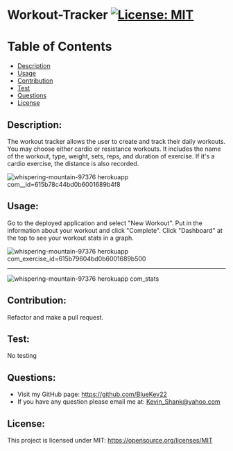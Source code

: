 
# Workout-Tracker [![License: MIT](https://img.shields.io/badge/License-MIT-yellow.svg)](https://opensource.org/licenses/MIT)
  
# Table of Contents
  
- [Description](#description)
- [Usage](#usage)
- [Contribution](#contribution)
- [Test](#test)
- [Questions](#questions)
- [License](#license)
  
## Description:
The workout tracker allows the user to create and track their daily workouts. You may choose either cardio or resistance workouts. It includes the name of the workout, type, weight, sets, reps, and duration of exercise. If it's a cardio exercise, the distance is also recorded.

![whispering-mountain-97376 herokuapp com__id=615b78c44bd0b6001689b4f8](https://user-images.githubusercontent.com/84198162/135933876-647b9515-c786-4e25-9b2c-f19f94281c44.png)

## Usage:
Go to the deployed application and select "New Workout". Put in the information about your workout and click "Complete". Click "Dashboard" at the top to see your workout stats in a graph.

![whispering-mountain-97376 herokuapp com_exercise_id=615b79604bd0b6001689b500](https://user-images.githubusercontent.com/84198162/135934077-b7fb5e8e-34b0-4228-9cc5-444ccec0bdd3.png)

<hr>

![whispering-mountain-97376 herokuapp com_stats](https://user-images.githubusercontent.com/84198162/135934174-b31d3814-a5a3-4b2b-92b3-ad4f537f46a8.png)


## Contribution:
Refactor and make a pull request.
## Test:
No testing
## Questions:
- Visit my GitHub page: https://github.com/BlueKev22
- If you have any question please email me at: Kevin_Shank@yahoo.com
## License:
This project is licensed under MIT: https://opensource.org/licenses/MIT
